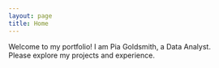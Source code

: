 ```yaml
---
layout: page
title: Home
---
```


Welcome to my portfolio! I am Pia Goldsmith, a Data Analyst.  
Please explore my projects and experience.
